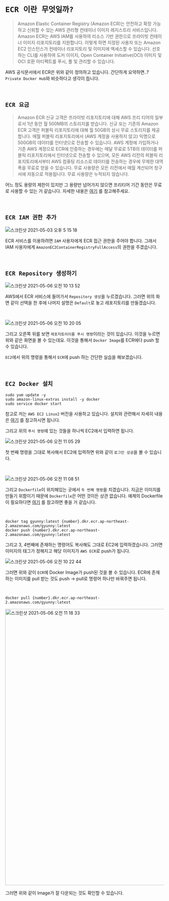 # `ECR 이란 무엇일까?`

> Amazon Elastic Container Registry (Amazon ECR)는 안전하고 확장 가능하고 신뢰할 수 있는 AWS 관리형 컨테이너 이미지 레지스트리 서비스입니다. 
> Amazon ECR는 AWS IAM를 사용하여 리소스 기반 권한으로 프라이빗 컨테이너 이미지 리포지토리를 지원합니다. 이렇게 하면 지정된 사용자 또는 Amazon EC2 인스턴스가 컨테이너 리포지토리 및 이미지에 액세스할 수 있습니다. 
> 선호하는 CLI를 사용하여 도커 이미지, Open Container Initiative(OCI) 이미지 및 OCI 호환 아티팩트를 푸시, 풀 및 관리할 수 있습니다.

AWS 공식문서에서 ECR은 위와 같이 정의하고 있습니다. 간단하게 요약하면..? `Private Docker Hub`와 비슷하다고 생각이 듭니다. 

<br>

## `ECR 요금`

> Amazon ECR 신규 고객은 프라이빗 리포지토리에 대해 AWS 프리 티어의 일부로서 1년 동안 월 500MB의 스토리지를 받습니다.
> 신규 또는 기존의 Amazon ECR 고객은 퍼블릭 리포지토리에 대해 월 50GB의 상시 무료 스토리지를 제공합니다. 매월 퍼블릭 리포지토리에서 (AWS 계정을 사용하지 않고) 익명으로 500GB의 데이터를 인터넷으로 전송할 수 있습니다. 
> AWS 계정에 가입하거나 기존 AWS 계정으로 ECR에 인증하는 경우에는 매달 무료로 5TB의 데이터를 퍼블릭 리포지토리에서 인터넷으로 전송할 수 있으며, 모든 AWS 리전의 퍼블릭 리포지토리에서부터 AWS 컴퓨팅 리소스로 데이터를 전송하는 경우에 무제한 대역폭을 무료로 얻을 수 있습니다.
> 무료 사용량은 모든 리전에서 매월 계산되어 청구서에 자동으로 적용됩니다. 무료 사용량은 누적되지 않습니다.

어느 정도 용량의 제한이 있지만 그 용량만 넘어가지 않으면 프리티어 기간 동안은 무료로 사용할 수 있는 거 같습니다. 자세한 내용은 [여기](https://aws.amazon.com/ko/ecr/pricing/) 를 참고해주세요. 

<br>


## `ECR IAM 권한 추가`

![스크린샷 2021-05-03 오후 5 15 18](https://user-images.githubusercontent.com/45676906/116854865-5556e600-ac33-11eb-8ffc-0c277c53c602.png)

ECR 서비스를 이용하려면 `IAM` 사용자에게 ECR 접근 권한을 주어야 합니다. 그래서 IAM 사용자에게 `AmazonEC2ContainerRegistryFullAccess`의 권한을 주겠습니다.

<br>

## `ECR Repository 생성하기`

![스크린샷 2021-05-06 오전 10 13 52](https://user-images.githubusercontent.com/45676906/117230682-90862e80-ae58-11eb-8e08-ea2049d0c3c5.png)

AWS에서 ECR 서비스에 들어가서 `Repository 생성`을 누르겠습니다. 그러면 위의 화면 같이 선택을 한 후에 나머지 설명은 `Default`로 놓고 레포지토리를 만들겠습니다. 

<br>

![스크린샷 2021-05-06 오전 10 20 05](https://user-images.githubusercontent.com/45676906/117231110-80bb1a00-ae59-11eb-8a42-8570a329eb13.png)

그리고 오른쪽 위를 보면 `레포지토리이름 푸시 명령`이라는 것이 있습니다. 이것을 누르면 위와 같은 화면을 볼 수 있는데요. 이것을 통해서 `Docker Image`를 ECR에다 push 할 수 있습니다. 

`EC2`에서 위의 명령을 통해서 `ECR`에 push 하는 간단한 실습을 해보겠습니다. 

<br>

## `EC2 Docker 설치`

```
sudo yum update -y
sudo amazon-linux-extras install -y docker
sudo service docker start
```


참고로 저는 `AWS EC2 Linux2` 버전을 사용하고 있습니다. 설치와 관련해서 자세히 내용은 [여기](https://docs.aws.amazon.com/ko_kr/AmazonECR/latest/userguide/getting-started-cli.html) 를 참고하시면 됩니다. 

그리고 위의 `푸시 명령`에 있는 것들을 하나씩 EC2에서 입력하면 됩니다. 

![스크린샷 2021-05-06 오전 11 05 29](https://user-images.githubusercontent.com/45676906/117231907-24f19080-ae5b-11eb-9af0-465a9d4b5d46.png)

첫 번째 명령을 그대로 복사해서 EC2에 입력하면 위와 같이 `로그인 성공`을 볼 수 있습니다. 

<br>

![스크린샷 2021-05-06 오전 11 08 51](https://user-images.githubusercontent.com/45676906/117232169-9c272480-ae5b-11eb-8d56-d00080c98201.png)

그리고 `Dockerfile`이 위치해있는 곳에서 `두 번째 명령`을 치겠습니다. 지금은 이미지를 만들기 위함이기 때문에 `Dockerfile`은 어떤 것이든 상관 없습니다. 예제의 Dockerfile이 필요하다면 [여기](https://docs.aws.amazon.com/ko_kr/AmazonECR/latest/userguide/getting-started-cli.html) 를 참고하면 좋을 거 같습니다. 

<br>

```
docker tag gyunny:latest {number}.dkr.ecr.ap-northeast-2.amazonaws.com/gyunny:latest
docker push {number}.dkr.ecr.ap-northeast-2.amazonaws.com/gyunny:latest
```

그리고 3, 4번째에 존재하는 명령어도 복사해도 그대로 EC2에 입력하겠습니다. 그러면 이미지의 태그가 정해지고 해당 이미지가 `AWS ECR`로 push가 됩니다. 

![스크린샷 2021-05-06 오전 10 22 44](https://user-images.githubusercontent.com/45676906/117232439-15bf1280-ae5c-11eb-9920-9fcedb9b9acb.png)

그러면 위와 같이 `ECR`에 Docker Image가 push된 것을 볼 수 있습니다. ECR에 존재하는 이미지를 pull 받는 것도 push -> pull로 명령어 하나만 바꿔주면 됩니다. 

<br>

```
docker pull {number}.dkr.ecr.ap-northeast-2.amazonaws.com/gyunny:latest
```

<img width="878" alt="스크린샷 2021-05-06 오전 11 18 33" src="https://user-images.githubusercontent.com/45676906/117232940-2754ea00-ae5d-11eb-96d3-609907d614ce.png">

그러면 위와 같이 Image가 잘 다운되는 것도 확인할 수 있습니다. 